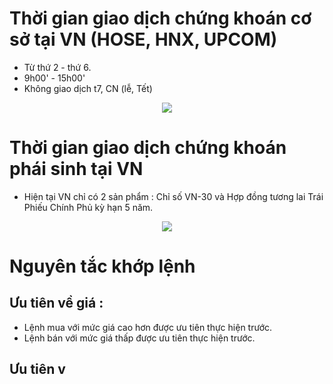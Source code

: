 # Thời gian giao dịch chứng khoán cơ sở tại VN (HOSE, HNX, UPCOM) 
- Từ thứ 2 - thứ 6.
- 9h00' - 15h00'
- Không giao dịch t7, CN (lễ, Tết)

<center><img src="https://govalue.b-cdn.net/wp-content/uploads/2020/12/tg-giao-dich-ck-1.jpg"/></center>

# Thời gian giao dịch chứng khoán phái sinh tại VN
- Hiện tại VN chỉ có 2 sản phẩm : Chỉ số VN-30 và Hợp đồng tương lai Trái Phiếu Chính Phủ kỳ hạn 5 năm.

<center><img src="https://govalue.b-cdn.net/wp-content/uploads/2020/12/tg-giao-dich-ck-2.2.jpg"/></center>

# Nguyên tắc khớp lệnh 
## Ưu tiên về giá :
- Lệnh mua với mức giá cao hơn được ưu tiên thực hiện trước.
- Lệnh bán với mức giá thấp được ưu tiên thực hiện trước.
## Ưu tiên v
<!--stackedit_data:
eyJoaXN0b3J5IjpbLTE4MzU0Njk4MjRdfQ==
-->